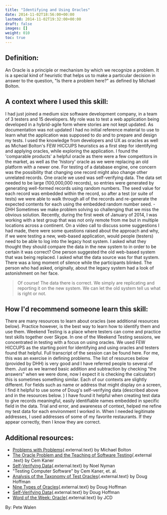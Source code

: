 ```yaml
---
title: "Identifying and Using Oracles"
date: 2014-11-02T18:56:00+00:00
lastmod: 2014-11-02T19:32:00+00:00
draft: false
images: []
weight: 010
toc: true
---
```


## Definition:

An Oracle is a principle or mechanism by which we recognize a problem.
It is a special kind of heuristic that helps us to make a particular decision in answer to the question, "Is there a problem here?" as defined by Michael Bolton.

## A context where I used this skill:

I had just joined a medium size software development company, in a team of 3 testers and 15 developers.
My role was to test a web application being developed in a hybrid-agile form where stories are not kept updated.
As documentation was not updated I had no initial reference material to use to learn what the application was supposed to do and to prepare and design my tests.
I used the knowledge from developers and UX as oracles as well as Michael Bolton's FEW HICCUPS heuristics as a first step for identifying and applying oracles, while exploring the application.
I found the 'comparable products' a helpful oracle as there were a few competitors in the market, as well as the 'history' oracle as we were replacing an old platform with a newer one.
For testing of a database engine, one concern was the possibility that changing one record might also change other unrelated records.
One oracle we used was self-verifying data.
The data set needed to be large (100,000,000 records), so entries were generated by generating well-formed records using random numbers.
The seed value for each record was embedded within the record, so after a test (or suite of tests) we were able to walk through all of the records and re-generate the expected contents for each using the embedded random number seed. - DHH
Sometimes we make problem solving so challenging that we miss the obvious solution.
Recently, during the first week of January of 2014, I was working with a test group that was not only remote from me but in multiple locations across a continent.
On a video call to discuss some suggestions I had made, there were some questions raised about the approach and why, if we were testing a new, web-based application, would people (testers) need to be able to log into the legacy host system.
I asked what they thought they should compare the data in the new system to in order to be certain it was correct? One person suggested the old web-based system that was being replaced.
I asked what the data source was for that system.
There was a long moment of silence while the participants blinked.
The person who had asked, originally, about the legacy system had a look of astonishment on her face.

> Of course! The data there is correct.
> We simply are replicating and reporting it on the new system.
> We can let the old system tell us what is right or not.

## How I'd recommend someone learn this skill:

There are many resources to learn about oracles (see additional resources below).
Practice however, is the best way to learn how to identify them and use them.
Weekend Testing is a place where testers can come and practice test skills together over Skype.
In one of the Weekend Testing sessions, we concentrated in testing with a focus on using oracles.
We used FEW HICCUPS as the starting point for identifying and using oracles and testers found that helpful.
Full transcript of the session can be found here.
For me, this was an exercise in defining problems.
The list of resources below (provided by DHH) is very good and I have referred people to several of them.
Just as we learned basic addition and subtraction by checking "the answers" when we were done, now I expect it is checking the calculator) this is sometimes something similar.
Each of our contexts are slightly different.
For fields such as name or address that might display on a screen, I find it helpful to use some of Doug's self-verifying data (described above and in the resources below.
) I have found it helpful when creating test data to give records meaningful, easily identifiable names embedded in specific field in the data.
Trial and error, and awareness of context, helped me refine my test data for each environment I worked in.
When I needed legitimate addresses, I used addresses of some of my favorite restaurants.
If they appear correctly, then I know they are correct.


## Additional resources:

* [Problems with Problems](http://www.developsense.com/blog/2012/04/problems-with-problems/){.external.text} by Michael Bolton
* [The Oracle Problem and the Teaching of Software Testing](http://kaner.com/?p=190){.external .text} by Cem Kaner
* [Self-Verifying Data](https://www.damianbrunold.ch/files/testing/3648785.pdf){.external.text} by Noel Nyman
* "Testing Computer Software" by Cem Kaner, et. al.
* [Analysis of the Taxonomy of Test Oracles](http://www.softwarequalitymethods.com/html/body_h-papers.html#taxonomy){.external.text} by Doug Hoffman
* [Nine Types of Oracles](http://www.softwarequalitymethods.com/html/body_h-papers.html#NineTypes){.external.text} by Doug Hoffman
* [Self-Verifying Data](http://www.uploads.pnsqc.org/2012/papers/t-36_Hoffman_paper.pdf){.external.text} by Doug Hoffman
* [Word of the Week: Oracle](http://about98percentdone.blogspot.com/2013/11/word-of-week-oracle.html){.external.text} by JCD

By: Pete Walen

